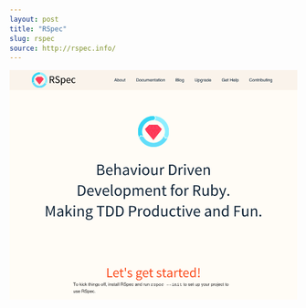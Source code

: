 ```yaml
---
layout: post
title: "RSpec"
slug: rspec
source: http://rspec.info/
---
```


<img src="/screenshots/rspec.png">
